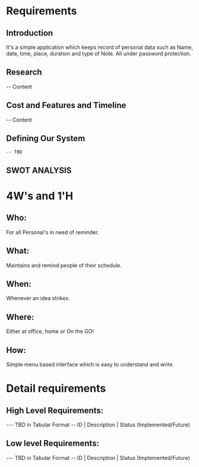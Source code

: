 # Requirements
## Introduction
It's a simple application which keeps record of personal data such as Name, date, time, place, duration and type of Note. All under password protection. 

## Research
-- Content 
## Cost and Features and Timeline
-- Content 
## Defining Our System
    -- TBD
## SWOT ANALYSIS

# 4W&#39;s and 1&#39;H

## Who:

For all Personal's in need of reminder.

## What:

Maintains and remind people of their schedule.

## When:

Whenever an idea strikes.

## Where:

Either at office, home or On the GO!

## How:

Simple menu based interface which is easy to understand and write.

# Detail requirements
## High Level Requirements:
--- TBD in Tabular Format 
-- ID | Description | Status (Implemented/Future)


##  Low level Requirements:
--- TBD in Tabular Format 
-- ID | Description | Status (Implemented/Future)
